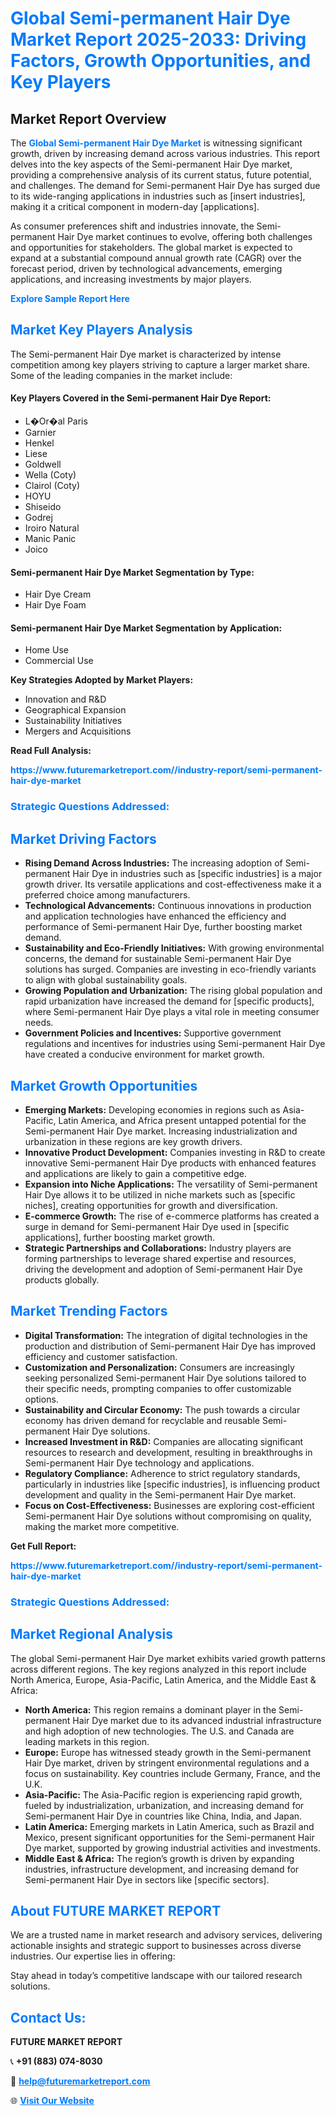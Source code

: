 <h1 style="color: #007BFF;">Global Semi-permanent Hair Dye Market Report 2025-2033: Driving Factors, Growth Opportunities, and Key Players</h1>

<section id="overview">
<h2>Market Report Overview</h2>
<p>The <a href="https://www.futuremarketreport.com//industry-report/semi-permanent-hair-dye-market" style="color: #007BFF; text-decoration: none;"><strong>Global Semi-permanent Hair Dye Market</strong></a> is witnessing significant growth, driven by increasing demand across various industries. This report delves into the key aspects of the Semi-permanent Hair Dye market, providing a comprehensive analysis of its current status, future potential, and challenges. The demand for Semi-permanent Hair Dye has surged due to its wide-ranging applications in industries such as [insert industries], making it a critical component in modern-day [applications].</p>
<p>As consumer preferences shift and industries innovate, the Semi-permanent Hair Dye market continues to evolve, offering both challenges and opportunities for stakeholders. The global market is expected to expand at a substantial compound annual growth rate (CAGR) over the forecast period, driven by technological advancements, emerging applications, and increasing investments by major players.</p>
</section>

<section id="overview">
<p><a href="https://www.futuremarketreport.com//request-sample/reportId=47650" style="color: #007BFF; text-decoration: none;"><strong>Explore Sample Report Here</strong></a></p>
</section>

<section id="key-players">
<h2 style="color: #007BFF;">Market Key Players Analysis</h2>
<p>The Semi-permanent Hair Dye market is characterized by intense competition among key players striving to capture a larger market share. Some of the leading companies in the market include:</p>
<h4>Key Players Covered in the Semi-permanent Hair Dye Report:</h4>
<ul><li>L�Or�al Paris</li><li>Garnier</li><li>Henkel</li><li>Liese</li><li>Goldwell</li><li>Wella (Coty)</li><li>Clairol (Coty)</li><li>HOYU</li><li>Shiseido</li><li>Godrej</li><li>Iroiro Natural</li><li>Manic Panic</li><li>Joico</li></ul>
<h4>Semi-permanent Hair Dye Market Segmentation by Type:</h4>
<ul><li>Hair Dye Cream</li><li>Hair Dye Foam</li></ul>

<h4>Semi-permanent Hair Dye Market Segmentation by Application:</h4>
<ul><li>Home Use</li><li>Commercial Use</li></ul>
<p><strong>Key Strategies Adopted by Market Players:</strong></p>
<ul>
<li>Innovation and R&D</li>
<li>Geographical Expansion</li>
<li>Sustainability Initiatives</li>
<li>Mergers and Acquisitions</li>
</ul>
</section>

<section>
<p><strong>Read Full Analysis: </strong></p><a href="https://www.futuremarketreport.com//industry-report/semi-permanent-hair-dye-market" style="color: #007BFF; text-decoration: none;"><strong>https://www.futuremarketreport.com//industry-report/semi-permanent-hair-dye-market</strong></a>
<h3 style="color: #007BFF;">Strategic Questions Addressed:</h3>
</section>

<section id="driving-factors">
<h2 style="color: #007BFF;">Market Driving Factors</h2>
<ul>
<li><strong>Rising Demand Across Industries:</strong> The increasing adoption of Semi-permanent Hair Dye in industries such as [specific industries] is a major growth driver. Its versatile applications and cost-effectiveness make it a preferred choice among manufacturers.</li>
<li><strong>Technological Advancements:</strong> Continuous innovations in production and application technologies have enhanced the efficiency and performance of Semi-permanent Hair Dye, further boosting market demand.</li>
<li><strong>Sustainability and Eco-Friendly Initiatives:</strong> With growing environmental concerns, the demand for sustainable Semi-permanent Hair Dye solutions has surged. Companies are investing in eco-friendly variants to align with global sustainability goals.</li>
<li><strong>Growing Population and Urbanization:</strong> The rising global population and rapid urbanization have increased the demand for [specific products], where Semi-permanent Hair Dye plays a vital role in meeting consumer needs.</li>
<li><strong>Government Policies and Incentives:</strong> Supportive government regulations and incentives for industries using Semi-permanent Hair Dye have created a conducive environment for market growth.</li>
</ul>
</section>

<section id="growth-opportunities">
<h2 style="color: #007BFF;">Market Growth Opportunities</h2>
<ul>
<li><strong>Emerging Markets:</strong> Developing economies in regions such as Asia-Pacific, Latin America, and Africa present untapped potential for the Semi-permanent Hair Dye market. Increasing industrialization and urbanization in these regions are key growth drivers.</li>
<li><strong>Innovative Product Development:</strong> Companies investing in R&D to create innovative Semi-permanent Hair Dye products with enhanced features and applications are likely to gain a competitive edge.</li>
<li><strong>Expansion into Niche Applications:</strong> The versatility of Semi-permanent Hair Dye allows it to be utilized in niche markets such as [specific niches], creating opportunities for growth and diversification.</li>
<li><strong>E-commerce Growth:</strong> The rise of e-commerce platforms has created a surge in demand for Semi-permanent Hair Dye used in [specific applications], further boosting market growth.</li>
<li><strong>Strategic Partnerships and Collaborations:</strong> Industry players are forming partnerships to leverage shared expertise and resources, driving the development and adoption of Semi-permanent Hair Dye products globally.</li>
</ul>
</section>

<section id="trending-factors">
<h2 style="color: #007BFF;">Market Trending Factors</h2>
<ul>
<li><strong>Digital Transformation:</strong> The integration of digital technologies in the production and distribution of Semi-permanent Hair Dye has improved efficiency and customer satisfaction.</li>
<li><strong>Customization and Personalization:</strong> Consumers are increasingly seeking personalized Semi-permanent Hair Dye solutions tailored to their specific needs, prompting companies to offer customizable options.</li>
<li><strong>Sustainability and Circular Economy:</strong> The push towards a circular economy has driven demand for recyclable and reusable Semi-permanent Hair Dye solutions.</li>
<li><strong>Increased Investment in R&D:</strong> Companies are allocating significant resources to research and development, resulting in breakthroughs in Semi-permanent Hair Dye technology and applications.</li>
<li><strong>Regulatory Compliance:</strong> Adherence to strict regulatory standards, particularly in industries like [specific industries], is influencing product development and quality in the Semi-permanent Hair Dye market.</li>
<li><strong>Focus on Cost-Effectiveness:</strong> Businesses are exploring cost-efficient Semi-permanent Hair Dye solutions without compromising on quality, making the market more competitive.</li>
</ul>
</section>

<section>
<p><strong>Get Full Report: </strong></p><a href="https://www.futuremarketreport.com//industry-report/semi-permanent-hair-dye-market" style="color: #007BFF; text-decoration: none;"><strong>https://www.futuremarketreport.com//industry-report/semi-permanent-hair-dye-market</strong></a>
<h3 style="color: #007BFF;">Strategic Questions Addressed:</h3>
</section>


<section id="regional-analysis">
<h2 style="color: #007BFF;">Market Regional Analysis</h2>
<p>The global Semi-permanent Hair Dye market exhibits varied growth patterns across different regions. The key regions analyzed in this report include North America, Europe, Asia-Pacific, Latin America, and the Middle East & Africa:</p>
<ul>
<li><strong>North America:</strong> This region remains a dominant player in the Semi-permanent Hair Dye market due to its advanced industrial infrastructure and high adoption of new technologies. The U.S. and Canada are leading markets in this region.</li>
<li><strong>Europe:</strong> Europe has witnessed steady growth in the Semi-permanent Hair Dye market, driven by stringent environmental regulations and a focus on sustainability. Key countries include Germany, France, and the U.K.</li>
<li><strong>Asia-Pacific:</strong> The Asia-Pacific region is experiencing rapid growth, fueled by industrialization, urbanization, and increasing demand for Semi-permanent Hair Dye in countries like China, India, and Japan.</li>
<li><strong>Latin America:</strong> Emerging markets in Latin America, such as Brazil and Mexico, present significant opportunities for the Semi-permanent Hair Dye market, supported by growing industrial activities and investments.</li>
<li><strong>Middle East & Africa:</strong> The region’s growth is driven by expanding industries, infrastructure development, and increasing demand for Semi-permanent Hair Dye in sectors like [specific sectors].</li>
</ul>
</section>

<footer>
<h2 style="color: #007BFF;">About FUTURE MARKET REPORT</h2>
<p>We are a trusted name in market research and advisory services, delivering actionable insights and strategic support to businesses across diverse industries. Our expertise lies in offering:</p>

<p>Stay ahead in today’s competitive landscape with our tailored research solutions.</p>

<h2 style="color: #007BFF;">Contact Us:</h2>
<p><strong>FUTURE MARKET REPORT</strong></p>
<p>📞 <strong>+91 (883) 074-8030</strong></p>
<p>📧 <strong><a href="mailto:help@futuremarketreport.com" style="color: #007BFF;">help@futuremarketreport.com</a></strong></p>
<p>🌐 <strong><a href="https://www.futuremarketreport.com/" style="color: #007BFF;">Visit Our Website</a></strong></p>
</footer>